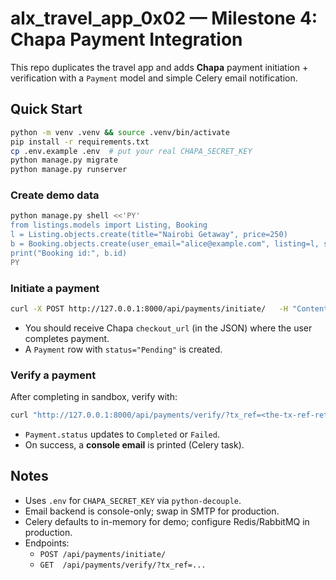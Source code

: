 # alx_travel_app_0x02 — Milestone 4: Chapa Payment Integration

This repo duplicates the travel app and adds **Chapa** payment initiation + verification with a `Payment` model and simple Celery email notification.

## Quick Start

```bash
python -m venv .venv && source .venv/bin/activate
pip install -r requirements.txt
cp .env.example .env  # put your real CHAPA_SECRET_KEY
python manage.py migrate
python manage.py runserver
```

### Create demo data
```bash
python manage.py shell <<'PY'
from listings.models import Listing, Booking
l = Listing.objects.create(title="Nairobi Getaway", price=250)
b = Booking.objects.create(user_email="alice@example.com", listing=l, start_date="2025-09-01", end_date="2025-09-05", amount=250)
print("Booking id:", b.id)
PY
```

### Initiate a payment
```bash
curl -X POST http://127.0.0.1:8000/api/payments/initiate/   -H "Content-Type: application/json"   -d '{"booking_id": 1, "email":"alice@example.com", "first_name":"Alice"}'
```
- You should receive Chapa `checkout_url` (in the JSON) where the user completes payment.
- A `Payment` row with `status="Pending"` is created.

### Verify a payment
After completing in sandbox, verify with:
```bash
curl "http://127.0.0.1:8000/api/payments/verify/?tx_ref=<the-tx-ref-returned>"
```
- `Payment.status` updates to `Completed` or `Failed`.
- On success, a **console email** is printed (Celery task).

## Notes
- Uses `.env` for `CHAPA_SECRET_KEY` via `python-decouple`.
- Email backend is console-only; swap in SMTP for production.
- Celery defaults to in-memory for demo; configure Redis/RabbitMQ in production.
- Endpoints:
  - `POST /api/payments/initiate/`
  - `GET  /api/payments/verify/?tx_ref=...`
